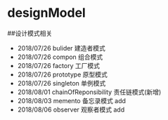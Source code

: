 # designModel
##设计模式相关
- 2018/07/26 bulider 建造者模式
- 2018/07/26 compon 组合模式
- 2018/07/26 factory 工厂模式
- 2018/07/26 prototype 原型模式
- 2018/07/26 singleton 单例模式
- 2018/08/01 chainOfReponsibility 责任链模式(新增)
- 2018/08/03 memento 备忘录模式 add 
- 2018/08/06 observer 观察者模式 add

